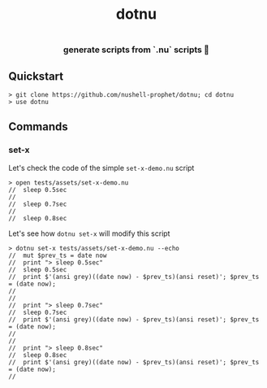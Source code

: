 <h1 align="center">dotnu</h1><h3 align="center"><br>generate scripts from `.nu` scripts ﻿🤯</h3>

## Quickstart

```nushell no-run
> git clone https://github.com/nushell-prophet/dotnu; cd dotnu
> use dotnu
```

## Commands

### set-x

Let's check the code of the simple `set-x-demo.nu` script

```nushell indent-output
> open tests/assets/set-x-demo.nu
//  sleep 0.5sec
//
//  sleep 0.7sec
//
//  sleep 0.8sec
```

Let's see how `dotnu set-x` will modify this script

```nushell indent-output
> dotnu set-x tests/assets/set-x-demo.nu --echo
//  mut $prev_ts = date now
//  print "> sleep 0.5sec"
//  sleep 0.5sec
//  print $'(ansi grey)((date now) - $prev_ts)(ansi reset)'; $prev_ts = (date now);
//
//
//  print "> sleep 0.7sec"
//  sleep 0.7sec
//  print $'(ansi grey)((date now) - $prev_ts)(ansi reset)'; $prev_ts = (date now);
//
//
//  print "> sleep 0.8sec"
//  sleep 0.8sec
//  print $'(ansi grey)((date now) - $prev_ts)(ansi reset)'; $prev_ts = (date now);
//
```
